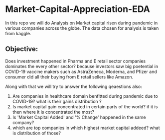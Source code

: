 # Market-Capital-Appreciation-EDA
In this repo we will do Analysis on Market capital risen during pandemic in various companies across the globe. The data chosen for analysis is taken 
from kaggle.

## Objective:
Does investment happened in Pharma and E retail sector companies dominates the every other sector? because investors saw big poetential in COVID-19 vaccine makers such as AstraZeneca, Moderna, and Pfizer and consumer did all their buying from E retail sellers like Amazon.

Along with that we will try to answer the following qeaestions also:
1. Are companies in healthcare domain benfitted during pandemic due to COVID-19? what is their gains distribution ?
2. Is market capital gain concentrated in certain parts of the world? if it is then where it is concentrated the most?
3. Is 'Market Capital Added' and '% Change' happened in the same company?
4. which are top companies in which highest market capital addeed? what is distribution of those?
